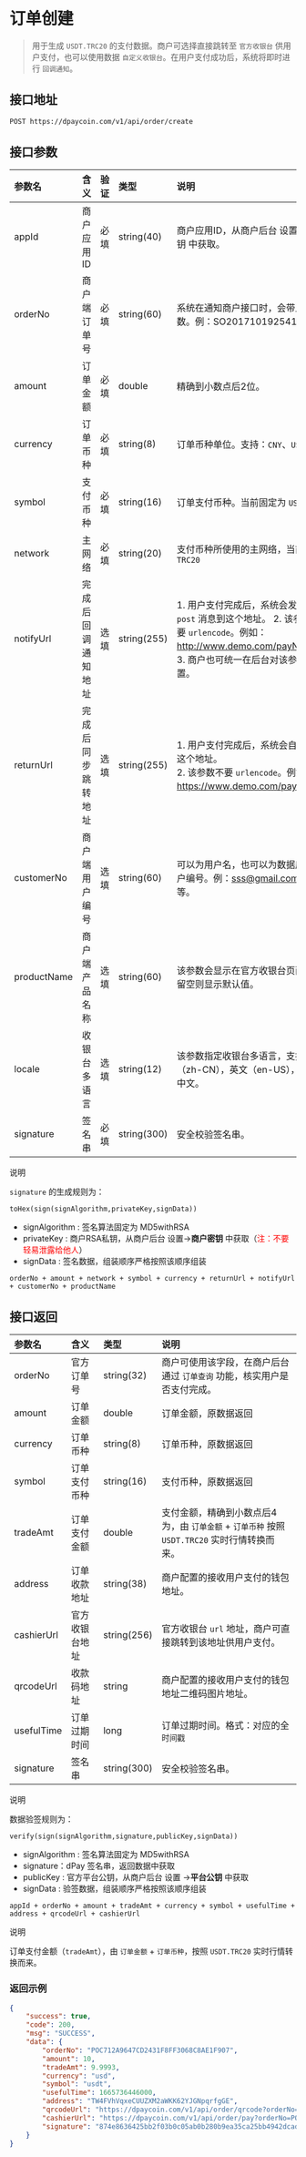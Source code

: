# 订单创建

> 用于生成 `USDT.TRC20` 的支付数据。商户可选择直接跳转至 `官方收银台` 供用户支付，也可以使用数据 `自定义收银台`。在用户支付成功后，系统将即时进行 `回调通知`。



## 接口地址

```bash
POST https://dpaycoin.com/v1/api/order/create
```



## 接口参数

| 参数名      | 含义               | 验证 | 类型        | 说明                                                         |
| :---------- | :----------------- | :--- | :---------- | :----------------------------------------------------------- |
| appId       | 商户应用ID         | 必填 | string(40)  | 商户应用ID，从商户后台 设置->平台公钥 中获取。               |
| orderNo     | 商户端订单号       | 必填 | string(60)  | 系统在通知商户接口时，会带上这个参数。例：SO201710192541。   |
| amount      | 订单金额           | 必填 | double      | 精确到小数点后2位。                                          |
| currency    | 订单币种           | 必填 | string(8)   | 订单币种单位。支持：`CNY`、`USD`。                           |
| symbol      | 支付币种           | 必填 | string(16)  | 订单支付币种。当前固定为 `USDT`。                            |
| network     | 主网络             | 必填 | string(20)  | 支付币种所使用的主网络，当前固定为  `TRC20 `                 |
| notifyUrl   | 完成后回调通知地址 | 选填 | string(255) | 1. 用户支付完成后，系统会发送一个 `post` 消息到这个地址。 2. 该参数不需要 `urlencode`。例如：http://www.demo.com/payNotify。 <br>3. 商户也可统一在后台对该参数进行配置。 |
| returnUrl   | 完成后同步跳转地址 | 选填 | string(255) | 1. 用户支付完成后，系统会自动跳转到这个地址。<br> 2. 该参数不要 `urlencode`。例如：https://www.demo.com/payReturn。 |
| customerNo  | 商户端用户编号     | 选填 | string(60)  | 可以为用户名，也可以为数据库中的用户编号。例：sss@gmail.com，xxx等。 |
| productName | 商户端产品名称     | 选填 | string(60)  | 该参数会显示在官方收银台页面顶部，留空则显示默认值。         |
| locale      | 收银台多语言       | 选填 | string(12)  | 该参数指定收银台多语言，支持：中文（zh-CN），英文（en-US），默认为中文。 |
| signature   | 签名串             | 必填 | string(300) | 安全校验签名串。                                             |

说明

`signature` 的生成规则为：
```
toHex(sign(signAlgorithm,privateKey,signData))
```
- signAlgorithm : 签名算法固定为 MD5withRSA 
- privateKey : 商户RSA私钥，从商户后台 设置->**商户密钥** 中获取（<font color=red>注：不要轻易泄露给他人</font>）
- signData :  签名数据，组装顺序严格按照该顺序组装

```
orderNo + amount + network + symbol + currency + returnUrl + notifyUrl + customerNo + productName
```



## 接口返回

| 参数名     | 含义           | 类型        | 说明                                                         |
| :--------- | :------------- | :---------- | :----------------------------------------------------------- |
| orderNo    | 官方订单号     | string(32)  | 商户可使用该字段，在商户后台通过 `订单查询` 功能，核实用户是否支付完成。 |
| amount     | 订单金额       | double      | 订单金额，原数据返回                                         |
| currency   | 订单币种       | string(8)   | 订单币种，原数据返回                                         |
| symbol     | 订单支付币种   | string(16)  | 支付币种，原数据返回                                         |
| tradeAmt   | 订单支付金额   | double      | 支付金额，精确到小数点后4为，由 `订单金额` + `订单币种` 按照 `USDT.TRC20` 实时行情转换而来。 |
| address    | 订单收款地址   | string(38)  | 商户配置的接收用户支付的钱包地址。                           |
| cashierUrl | 官方收银台地址 | string(256) | 官方收银台 `url` 地址，商户可直接跳转到该地址供用户支付。    |
| qrcodeUrl  | 收款码地址     | string      | 商户配置的接收用户支付的钱包地址二维码图片地址。             |
| usefulTime | 订单过期时间   | long        | 订单过期时间。格式：对应的全 `时间戳 `                       |
| signature  | 签名串         | string(300) | 安全校验签名串。                                             |

说明

数据验签规则为：

```
verify(sign(signAlgorithm,signature,publicKey,signData))
```

- signAlgorithm : 签名算法固定为 MD5withRSA 
- signature：dPay 签名串，返回数据中获取
- publicKey : 官方平台公钥，从商户后台 设置 ->**平台公钥** 中获取
- signData :  验签数据，组装顺序严格按照该顺序组装

```
appId + orderNo + amount + tradeAmt + currency + symbol + usefulTime + address + qrcodeUrl + cashierUrl 
```

说明

订单支付金额（`tradeAmt`），由 `订单金额` + `订单币种`，按照 `USDT.TRC20` 实时行情转换而来。



### 返回示例

```json
{
    "success": true,
    "code": 200,
    "msg": "SUCCESS",
    "data": {
        "orderNo": "POC712A9647CD2431F8FF3068C8AE1F907",
        "amount": 10,
        "tradeAmt": 9.9993,
        "currency": "usd",
        "symbol": "usdt",
        "usefulTime": 1665736446000,
        "address": "TW4FVhVqxeCUUZXM2aWKK62YJGNpqrfgGE",
        "qrcodeUrl": "https://dpaycoin.com/v1/api/order/qrcode?orderNo=POC712A9647CD2431F8FF3068C8AE1F907",
        "cashierUrl": "https://dpaycoin.com/v1/api/order/pay?orderNo=POC712A9647CD2431F8FF3068C8AE1F907",
        "signature": "874e8636425bb2f03b0c05ab0b280b9ea35ca25bb4942dcad650a51c0e953a80a3e49b317a51a9875b7af606acda5e607decdbaed3700673de3fed09b569854c0723fc279b4d227bd7241cc61f277b4a193846b9edbaeffd1f19244d30f6ef4e49be98b46df20cf396927073336987e34dd01a68baa837bf9a15239d160507e7"
    }
}
```